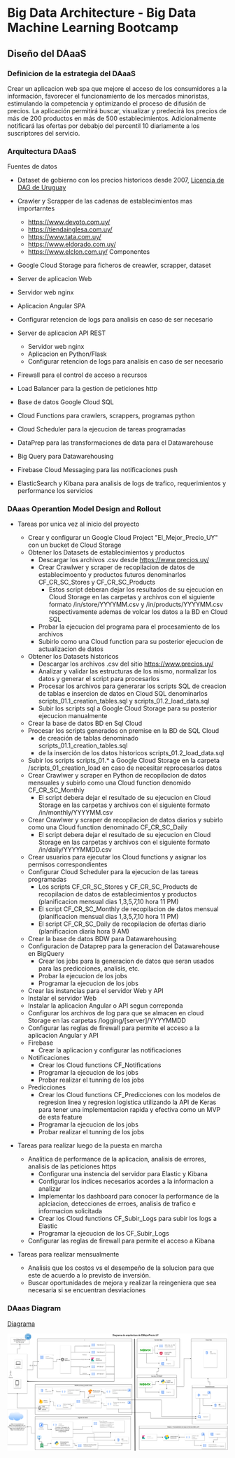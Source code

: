 
# Big Data Architecture - Big Data Machine Learning Bootcamp

## Diseño del DAaaS

### Definicion de la estrategia del DAaaS

Crear un aplicacion web spa que mejore el acceso de los consumidores a la información, favorecer el funcionamiento de los mercados minoristas, estimulando la competencia y optimizando el proceso de difusión de precios.
La aplicación permitirá buscar, visualizar y predecirá los precios de más de 200 productos en más de 500 establecimientos.
Adicionalmente notificará las ofertas por debabjo del percentil 10 diariamente a los suscriptores del servicio.

### Arquitectura DAaaS

Fuentes de datos
- Dataset de gobierno con los precios historicos desde 2007, [Licencia de DAG de Uruguay](https://www.gub.uy/agencia-gobierno-electronico-sociedad-informacion-conocimiento/sites/agencia-gobierno-electronico-sociedad-informacion-conocimiento/files/documentos/publicaciones/licencia_de_datos_abiertos_0.pdf)
  
- Crawler y Scrapper de las cadenas de establecimientos mas importarntes
  - https://www.devoto.com.uy/
  - https://tiendainglesa.com.uy/
  - https://www.tata.com.uy/
  - https://www.eldorado.com.uy/
  - https://www.elclon.com.uy/
Componentes
- Google Cloud Storage para ficheros de creawler, scrapper, dataset 
- Server de aplicacion Web
 - Servidor web nginx
 - Aplicacion Angular SPA
 - Configurar retencion de logs para analisis en caso de ser necesario
- Server de aplicacion API REST
  - Servidor web nginx
  - Aplicacion en Python/Flask
  - Configurar retencion de logs para analisis en caso de ser necesario
- Firewall para el control de acceso a recursos
- Load Balancer para la gestion de peticiones http
- Base de datos Google Cloud SQL
- Cloud Functions para crawlers, scrappers, programas python
- Cloud Scheduler para la ejecucion de tareas programadas
- DataPrep para las transformaciones de data para el Datawarehouse
- Big Query para Datawarehousing
- Firebase Cloud Messaging para las notificaciones push
- ElasticSearch y Kibana para analisis de logs de trafico, requerimientos y performance los servicios
  
### DAaas Operantion Model Design and Rollout
- Tareas por unica vez al inicio del proyecto
  - Crear y configurar un Google Cloud Project "El_Mejor_Precio_UY" con un bucket de Cloud Storage
  - Obtener los Datasets de establecimientos y productos
    - Descargar los archivos .csv desde https://www.precios.uy/
    - Crear Crawlwer y scraper de recopilacion de datos de establecimoento y productos futuros denominarlos CF_CR_SC_Stores y CF_CR_SC_Products
      - Estos script deberan dejar los resultados de su ejecucion en Cloud Storage en las carpetas y archivos con el siguiente formato  /in/store/YYYYMM.csv y /in/products/YYYYMM.csv respectivamente ademas de volcar los datos a la BD en Cloud SQL
    - Probar la ejecucion del programa para el procesamiento de los archivos
    - Subirlo como una Cloud function para su posterior ejecucion de actualizacion de datos
  - Obtener los Datasets historicos
    - Descargar los archivos .csv del sitio https://www.precios.uy/
    - Analizar y validar las estructuras de los mismo, normalizar los datos y generar el script para procesarlos
    - Procesar los archivos para generarar los scripts SQL de creacion de tablas e insercion de datos en Cloud SQL denominarlos scripts_01.1_creation_tables.sql y scripts_01.2_load_data.sql
    - Subir los scripts sql a Google Cloud Storage para su posterior ejecucion manualmente
  - Crear la base de datos BD en Sql Cloud
  - Procesar los scripts generados on premise en la BD de SQL Cloud
    - de creación de tablas denominado scripts_01.1_creation_tables.sql
    - de la inserción de los datos historicos scripts_01.2_load_data.sql
  - Subir los scripts scripts_01.* a Google Cloud Storage en la carpeta /scripts_01_creation_load en caso de necesitar reprocesarlos datos
  - Crear Crawlwer y scraper en Python de recopilacion de datos mensuales y subirlo como una Cloud function denomido CF_CR_SC_Monthly
    - El script debera dejar el resultado de su ejecucion en Cloud Storage en las carpetas y archivos con el siguiente formato /in/monthly/YYYYMM.csv
  - Crear Crawlwer y scraper de recopilacion de datos diarios y subirlo como una Cloud function denominado CF_CR_SC_Daily
    - El script debera dejar el resultado de su ejecucion en Cloud Storage en las carpetas y archivos con el siguiente formato /in/daily/YYYYMMDD.csv
  - Crear usuarios para ejecutar los Cloud functions y asignar los permisos correspondientes
  - Configurar Cloud Scheduler para la ejecucion de las tareas programadas
    - Los scripts CF_CR_SC_Stores y CF_CR_SC_Products de recopilacion de datos de establecimientos y productos (planificacion mensual dias 1,3,5,7,10 hora 11 PM)
    - El script CF_CR_SC_Monthly de recopilacion de datos mensual (planificacion mensual dias 1,3,5,7,10 hora 11 PM)
    - El script CF_CR_SC_Daily de recopilacion de ofertas diario (planificacion diaria hora 9 AM) 
  - Crear la base de datos BDW para Datawarehousing
  - Configuracion de Dataprep para la generacion del Datawarehouse en BigQuery
    - Crear los jobs para la generacion de datos que seran usados para las predicciones, analisis, etc.
    - Probar la ejecucion de los jobs
    - Programar la ejecucion de los jobs
  -  Crear las instancias para el servidor Web y API
    -  Instalar el servidor Web
    -  Instalar la aplicacion Angular o API segun correponda
    -  Configurar los archivos de log para que se almacen en cloud Storage en las carpetas /logging/[server]/YYYYMMDD
  -  Configurar las reglas de firewall para permite el acceso a la aplicacion Angular y API
  - Firebase
    - Crear la aplicacion y configurar las notificaciones
  - Notificaciones
    - Crear los Cloud functions CF_Notifications
    - Programar la ejecucion de los jobs
    - Probar realizar el tunning de los jobs
  - Predicciones
    - Crear los Cloud functions CF_Predicciones con los modelos de regresion linea y regresion logistica utilizando la API de Keras para tener una implementacion rapida y efectiva como un MVP de esta feature 
    - Programar la ejecucion de los jobs
    - Probar realizar el tunning de los jobs

- Tareas para realizar luego de la puesta en marcha
  - Analitica de performance de la aplicacion, analisis de errores, analisis de las peticiones https
    - Configurar una instencia del servidor para Elastic y Kibana
    - Configurar los indices necesarios acordes a la informacion a analizar
    - Implementar los dashboard para conocer la performance de la aplciacion, detecciones de erroes, analisis de trafico e informacion solicitada 
    - Crear los Cloud functions CF_Subir_Logs para subir los logs a Elastic
    - Programar la ejecucion de los CF_Subir_Logs
  - Configurar las reglas de firewall para permite el acceso a Kibana

- Tareas para realizar mensualmente
  - Analisis que los costos vs el desempeño de la solucion para que este de acuerdo a lo previsto de inversión.
  - Buscar oportunidades de mejora y realizar la reingeniera que sea necesaria si se encuentran desviaciones
  
### DAaas Diagram

[Diagrama](imagenes/Diagrama.drawio)

![Diagrama](imagenes/Diagrama.png)

  
  
  
  









